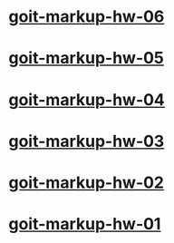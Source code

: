 # [goit-markup-hw-06](https://lukaszderkacz.github.io/goit-markup-hw-06/)
# [goit-markup-hw-05](https://lukaszderkacz.github.io/goit-markup-hw-05/)
# [goit-markup-hw-04](https://lukaszderkacz.github.io/goit-markup-hw-04/)
# [goit-markup-hw-03](https://lukaszderkacz.github.io/goit-markup-hw-03/)
# [goit-markup-hw-02](https://lukaszderkacz.github.io/goit-markup-hw-02/)
# [goit-markup-hw-01](https://lukaszderkacz.github.io/goit-markup-hw-01/)